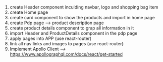 1. create Header component inculding navbar, logo and shopping bag item
2. create Home page
3. create card component to show the products and import in home page
4. create Pdp page --> product description page
5. create product details component to grap all information in it
6. import Header and ProductDetails component in the pdp page
7. apply pages into APP (use react-router)
8. link all nav links and images to pages (use react-router)
9. Implement Apollo Client --> https://www.apollographql.com/docs/react/get-started